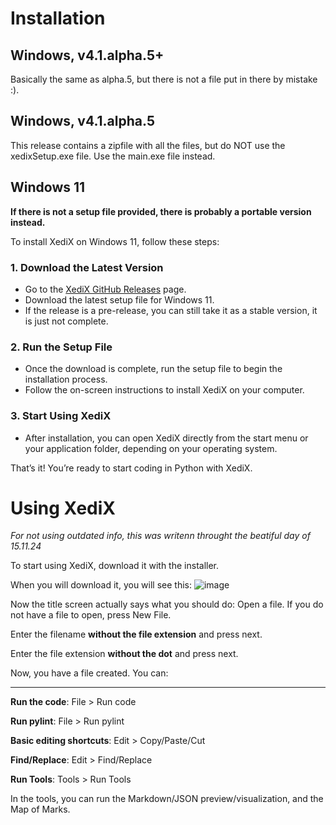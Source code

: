 # Installation
## Windows, v4.1.alpha.5+
Basically the same as alpha.5, but there is not a file put in there by mistake :).

## Windows, v4.1.alpha.5
This release contains a zipfile with all the files, but do NOT use the xedixSetup.exe file. Use the main.exe file instead.

## Windows 11

**If there is not a setup file provided, there is probably a portable version instead.**

To install XediX on Windows 11, follow these steps:

### 1. Download the Latest Version
- Go to the [XediX GitHub Releases](https://github.com/mostypc123/XediX/releases) page.
- Download the latest setup file for Windows 11.
- If the release is a pre-release, you can still take it as a stable version, it is just not complete.

### 2. Run the Setup File
- Once the download is complete, run the setup file to begin the installation process.
- Follow the on-screen instructions to install XediX on your computer.

### 3. Start Using XediX
- After installation, you can open XediX directly from the start menu or your application folder, depending on your operating system.

That’s it! You’re ready to start coding in Python with XediX.

# Using XediX
_For not using outdated info, this was writenn throught the beatiful day of 15.11.24_

To start using XediX, download it with the installer.

When you will download it, you will see this:
![image](https://github.com/user-attachments/assets/57556268-09b6-4e6c-8c97-f6ed5059c0e4)

Now the title screen actually says what you should do: Open a file.
If you do not have a file to open, press New File.

Enter the filename **without the file extension** and press next.

Enter the file extension **without the dot** and press next.

Now, you have a file created.
You can:
***
**Run the code**: File > Run code

**Run pylint**: File > Run pylint

**Basic editing shortcuts**: Edit > Copy/Paste/Cut

**Find/Replace**: Edit > Find/Replace

**Run Tools**: Tools > Run Tools

In the tools, you can run the Markdown/JSON preview/visualization, and the Map of Marks.

